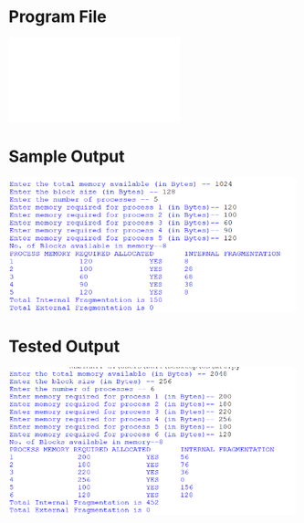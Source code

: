 # Program File
![Program File](mft_LE_515.py)
# Sample Output
![Sample Output](SampleOutput.PNG)
# Tested Output
![Tested Output](TestedOutput.PNG)

